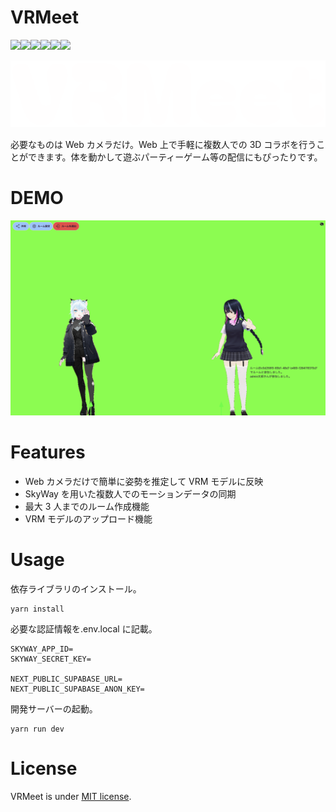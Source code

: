 # VRMeet

<img src="https://img.shields.io/badge/-TypeScript-000000.svg?style=for-the-badge&logo=typescript&logoColor=61DAFB"><img src="https://img.shields.io/badge/-Nextjs-000000.svg?style=for-the-badge&logo=next.js&logoColor=61DAFB"><img src="https://img.shields.io/badge/-tailwindcss-000000.svg?style=for-the-badge&logo=tailwindcss&logoColor=61DAFB"><img src="https://img.shields.io/badge/-Supabase-000000.svg?style=for-the-badge&logo=supabase&logoColor=61DAFB"><img src="https://img.shields.io/badge/-three.js-000000.svg?style=for-the-badge&logo=threedotjs&logoColor=61DAFB"><img src="https://img.shields.io/badge/-webrtc-000000.svg?style=for-the-badge&logo=webrtc&logoColor=61DAFB">

<img src="./public/images/logo.png">

必要なものは Web カメラだけ。Web 上で手軽に複数人での 3D コラボを行うことができます。体を動かして遊ぶパーティーゲーム等の配信にもぴったりです。

# DEMO

<img src="./public/images/top.png">

# Features

- Web カメラだけで簡単に姿勢を推定して VRM モデルに反映
- SkyWay を用いた複数人でのモーションデータの同期
- 最大 3 人までのルーム作成機能
- VRM モデルのアップロード機能

# Usage

依存ライブラリのインストール。

```
yarn install
```

必要な認証情報を.env.local に記載。

```
SKYWAY_APP_ID=
SKYWAY_SECRET_KEY=

NEXT_PUBLIC_SUPABASE_URL=
NEXT_PUBLIC_SUPABASE_ANON_KEY=
```

開発サーバーの起動。

```
yarn run dev
```

# License

VRMeet is under [MIT license](https://github.com/marukun712/VRMeet/blob/main/LICENSE).
